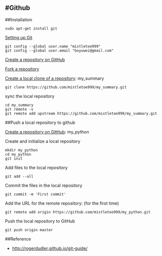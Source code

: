 #Github
--------------------------

##Installation
```
sudo apt-get install git
```
[Setting up Git](https://help.github.com/articles/set-up-git/#platform-linux)
```
git config --global user.name "mistletoe999"
git config --global user.email "boyuwei@gmail.com"
```




[Create a repository on GitHub](https://help.github.com/articles/create-a-repo/)
 
[Fork a repository](https://help.github.com/articles/fork-a-repo/)
 
[Create a local clone of a repository](https://help.github.com/articles/fork-a-repo/): my_summary
 

 
 
```
git clone https://github.com/mistletoe999/my_summary.git
```
sync the local repository
 
```
cd my_summary
git remote -v
git remote add upstream https://github.com/mistletoe999/my_summary.git
```
 
##Push a local repository to github 
 
[Create a repository on GitHub](https://help.github.com/articles/create-a-repo/): my_python
 
Create and initialize a local repository 
```
mkdir my_python
cd my_python
git init
```

Add files to the local repository
```
git add --all
```
Commit the files in the local repository
```
git commit -m 'First commit'
```
Add the URL for the remote repository: (for the first time)
```
git remote add origin https://github.com/mistletoe999/my_python.git
```
Push the local repository to GitHub
```
git push origin master
```



##Reference

* http://rogerdudler.github.io/git-guide/
